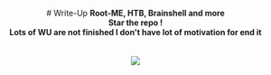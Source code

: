 <p align="center">
# Write-Up
  <b>Root-ME, HTB, Brainshell and more</b><br>
  <b>Star the repo !</b><br>
  <b>Lots of WU are not finished I don't have lot of motivation for end it</b><br>
  <br><br>
  <img src="https://user-images.githubusercontent.com/69907830/126052717-a07f16da-ac53-4b47-b51b-e13a9b4a84cb.gif">
</p>
